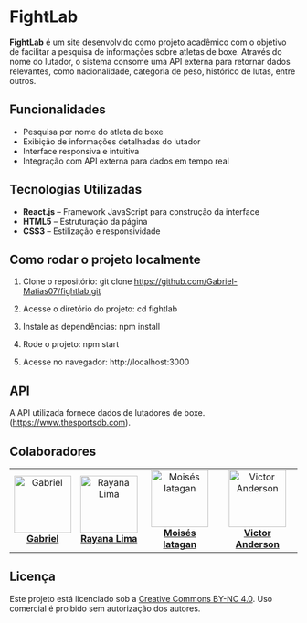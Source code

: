 # FightLab
**FightLab** é um site desenvolvido como projeto acadêmico com o objetivo de facilitar a pesquisa de informações sobre atletas de boxe. Através do nome do lutador, o sistema consome uma API externa para retornar dados relevantes, como nacionalidade, categoria de peso, histórico de lutas, entre outros.

## Funcionalidades
- Pesquisa por nome do atleta de boxe
- Exibição de informações detalhadas do lutador
- Interface responsiva e intuitiva
- Integração com API externa para dados em tempo real

## Tecnologias Utilizadas
- **React.js** – Framework JavaScript para construção da interface
- **HTML5** – Estruturação da página
- **CSS3** – Estilização e responsividade

## Como rodar o projeto localmente
1. Clone o repositório:
   git clone https://github.com/Gabriel-Matias07/fightlab.git

2. Acesse o diretório do projeto:
   cd fightlab

3. Instale as dependências:
   npm install

4. Rode o projeto:
   npm start

5. Acesse no navegador:
   http://localhost:3000

## API
A API utilizada fornece dados de lutadores de boxe. (https://www.thesportsdb.com).

## Colaboradores
<table> <tr> <td align="center"> <img src="https://avatars.githubusercontent.com/u/124216130?v=4" width="100px;" alt="Gabriel"/> <br /> <strong><a href="https://github.com/Gabriel-Matias07">Gabriel</a></strong> </td> <td align="center"> <img src="https://avatars.githubusercontent.com/u/173968372?v=4" width="100px;" alt="Rayana Lima"/> <br /> <strong><a href="https://github.com/Rayanagmss">Rayana Lima</a></strong> </td> <td align="center"> <img src="https://avatars.githubusercontent.com/u/99146426?v=4" width="100px;" alt="Moisés Iatagan"/> <br /> <strong><a href="https://github.com/miyatakuun">Moisés Iatagan</a></strong> </td> <td align="center"> <img src="https://avatars.githubusercontent.com/u/124687497?v=4" width="100px;" alt="Victor Anderson"/> <br /> <strong><a href="https://github.com/VictorNicolau-coder">Victor Anderson</a></strong> </td> </tr> </table>

## Licença
Este projeto está licenciado sob a [Creative Commons BY-NC 4.0](https://creativecommons.org/licenses/by-nc/4.0/). Uso comercial é proibido sem autorização dos autores.
